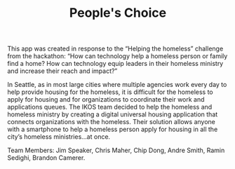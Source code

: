﻿---
title: People's Choice
intro: IKOS 
---
This app was created in response to the “Helping the homeless” challenge from the hackathon: “How can technology help a homeless person or family find a home? How can technology equip leaders in their homeless ministry and increase their reach and impact?”
 
 In Seattle, as in most large cities where multiple agencies work every day to help provide housing for the homeless, it is difficult for the homeless to apply for housing and for organizations to coordinate their work and applications queues. The IKOS team decided to help the homeless and homeless ministry by creating a digital universal housing application that connects organizations with the homeless. Their solution allows anyone with a smartphone to help a homeless person apply for housing in all the city’s homeless ministries…at once. 

Team Members: Jim Speaker, Chris Maher, Chip Dong, Andre Smith, Ramin Sedighi, Brandon Camerer.



